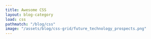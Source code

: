 ```yaml
---
title: Awesome CSS
layout: blog-category
load: css
pathmatch: "/blog/css"
image: "/assets/blog/css-grid/future_technology_prospects.png"
---
```


